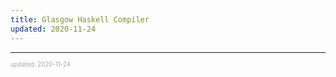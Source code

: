 ```yaml
---
title: Glasgow Haskell Compiler
updated: 2020-11-24
---
```


---

<sup><sub><font color="#a6a6a6">updated: 2020-11-24</font></sub></sup>
